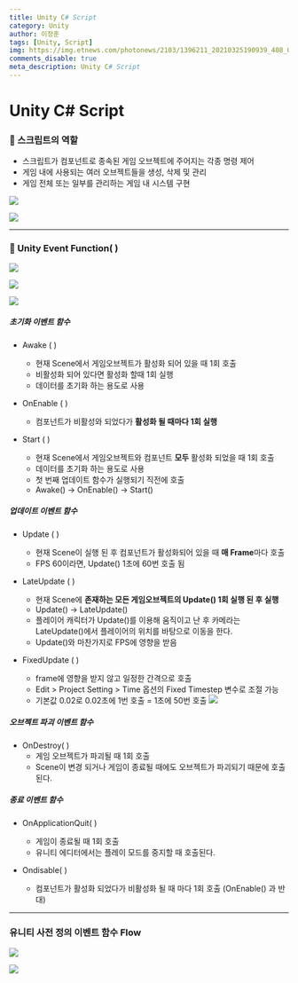 ```yaml
---
title: Unity C# Script
category: Unity
author: 이정훈
tags: [Unity, Script]
img: https://img.etnews.com/photonews/2103/1396211_20210325190939_408_0012.jpg
comments_disable: true
meta_description: Unity C# Script
---
```


# Unity C# Script

### 🔴 스크립트의 역할
- 스크립트가 컴포넌트로 종속된 게임 오브젝트에 주어지는 각종 명령 제어
- 게임 내에 사용되는 여러 오브젝트들을 생성, 삭제 및 관리
- 게임 전체 또는 일부를 관리하는 게임 내 시스템 구현

![](https://i.imgur.com/2HihK1k.png)


![](https://i.imgur.com/q9flose.png)

***

### 🔴 Unity Event Function(  )

![](https://i.imgur.com/dwEsPxV.png)


![](https://i.imgur.com/PqRkduX.jpg)


![](https://i.imgur.com/nMVo299.jpg)

##### 초기화 이벤트 함수
- Awake (  )
	- 현재 Scene에서 게임오브젝트가 활성화 되어 있을 때 1회 호출
	- 비활성화 되어 있다면 활성화 할때 1회 실행
	- 데이터를 초기화 하는 용도로 사용

- OnEnable (  )
	- 컴포넌트가 비활성와 되었다가 **활성화 될 때마다 1회 실행**

- Start (  )
	- 현재 Scene에서 게임오브젝트와 컴포넌트 **모두** 활성화 되었을 때 1회 호출
	- 데이터를 초기화 하는 용도로 사용
	- 첫 번째 업데이트 함수가 실행되기 직전에 호출
	- Awake() -> OnEnable() -> Start()


##### 업데이트 이벤트 함수
- Update (  )
	- 현재 Scene이 실행 된 후 컴포넌트가 활성화되어 있을 때 **매 Frame**마다 호출
	- FPS 60이라면, Update() 1초에 60번 호출 됨

- LateUpdate (  )
	- 현재 Scene에 **존재하는 모든 게임오브젝트의 Update() 1회 실행 된 후 실행**
	- Update() -> LateUpdate()
	- 플레이어 캐릭터가 Update()를 이용해 움직이고 난 후 카메라는 LateUpdate()에서 플레이어의 위치를 바탕으로 이동을 한다.
	- Update()와 마찬가지로 FPS에 영향을 받음

- FixedUpdate (  )
	- frame에 영향을 받지 않고 일정한 간격으로 호출
	- Edit > Project Setting > Time 옵션의 Fixed Timestep 변수로 조절 가능
	- 기본값 0.02로 0.02초에 1번 호출 = 1초에 50번 호출
![](https://i.imgur.com/aspBk3T.png)


##### 오브젝트 파괴 이벤트 함수
- OnDestroy(  )
	- 게임 오브젝트가 파괴될 때 1회 호출
	- Scene이 변경 되거나 게임이 종료될 때에도 오브젝트가 파괴되기 때문에 호출된다.


##### 종료 이벤트 함수
- OnApplicationQuit(  )
	- 게임이 종료될 때 1회 호출
	- 유니티 에디터에서는 플레이 모드를 중지할 때 호출된다.

- Ondisable(  )
	- 컴포넌트가 활성화 되었다가 비활성화 될 때 마다 1회 호출 (OnEnable() 과 반대)
***

### 유니티 사전 정의 이벤트 함수 Flow

![](https://i.imgur.com/d3dteBF.png)

![](https://docs.unity3d.com/uploads/Main/monobehaviour_flowchart.svg)
